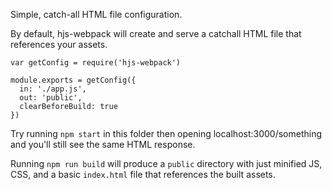 Simple, catch-all HTML file configuration.

By default, hjs-webpack will create and serve a catchall HTML file that references your assets.

```
var getConfig = require('hjs-webpack')

module.exports = getConfig({
  in: './app.js',
  out: 'public',
  clearBeforeBuild: true
})
```

Try running `npm start` in this folder then opening localhost:3000/something and you'll still see the same HTML response.

Running `npm run build` will produce a `public` directory with just minified JS, CSS, and a basic `index.html` file that references the built assets.
